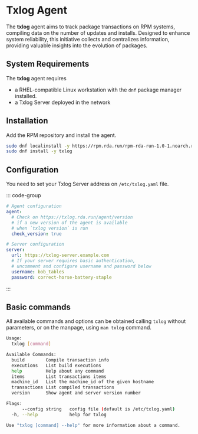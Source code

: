 # Txlog Agent

The **txlog** agent aims to track package transactions on RPM systems, compiling
data on the number of updates and installs. Designed to enhance system
reliability, this initiative collects and centralizes information, providing
valuable insights into the evolution of packages.

## System Requirements

The **txlog** agent requires

* a RHEL-compatible Linux workstation with the `dnf`
package manager installed.
* a Txlog Server deployed in the network

## Installation

Add the RPM repository and install the agent.

```bash
sudo dnf localinstall -y https://rpm.rda.run/rpm-rda-run-1.0-1.noarch.rpm
sudo dnf install -y txlog
```

## Configuration

You need to set your Txlog Server address on `/etc/txlog.yaml` file.

::: code-group

```yaml [/etc/txlog.yaml]
# Agent configuration
agent:
  # Check on https://txlog.rda.run/agent/version
  # if a new version of the agent is available
  # when `txlog version` is run
  check_version: true

# Server configuration
server:
  url: https://txlog-server.example.com
  # If your server requires basic authentication,
  # uncomment and configure username and password below
  username: bob_tables
  password: correct-horse-battery-staple
```

:::

## Basic commands

All available commands and options can be obtained calling `txlog` without
parameters, or on the manpage, using `man txlog` command.

```bash
Usage:
  txlog [command]

Available Commands:
  build        Compile transaction info
  executions   List build executions
  help         Help about any command
  items        List transactions items
  machine_id   List the machine_id of the given hostname
  transactions List compiled transactions
  version      Show agent and server version number

Flags:
      --config string   config file (default is /etc/txlog.yaml)
  -h, --help            help for txlog

Use "txlog [command] --help" for more information about a command.
```
